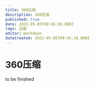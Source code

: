 ```yaml
---
title: 360压缩
description: 360压缩
published: true
date: 2022-05-05T09:45:38.800Z
tags: 压缩
editor: markdown
dateCreated: 2022-05-05T09:45:38.800Z
---
```


# 360压缩
to be finished 